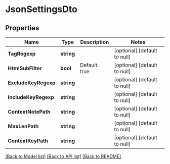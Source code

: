# JsonSettingsDto

## Properties
Name | Type | Description | Notes
------------ | ------------- | ------------- | -------------
**TagRegexp** | **string** |  | [optional] [default to null]
**HtmlSubFilter** | **bool** | Default: true | [optional] [default to null]
**ExcludeKeyRegexp** | **string** |  | [optional] [default to null]
**IncludeKeyRegexp** | **string** |  | [optional] [default to null]
**ContextNotePath** | **string** |  | [optional] [default to null]
**MaxLenPath** | **string** |  | [optional] [default to null]
**ContextKeyPath** | **string** |  | [optional] [default to null]

[[Back to Model list]](../README.md#documentation-for-models) [[Back to API list]](../README.md#documentation-for-api-endpoints) [[Back to README]](../README.md)


